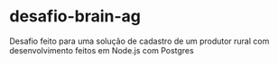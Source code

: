 # desafio-brain-ag
Desafio feito para uma solução de cadastro de um produtor rural com desenvolvimento feitos em Node.js com Postgres
